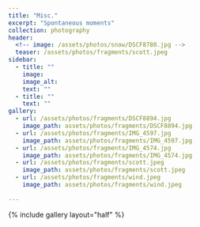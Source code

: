 ```yaml
---
title: "Misc."
excerpt: "Spontaneous moments"
collection: photography
header:
  <!-- image: /assets/photos/snow/DSCF8780.jpg -->
  teaser: /assets/photos/fragments/scott.jpeg
sidebar:
  - title: ""
    image: 
    image_alt: 
    text: ""
  - title: ""
    text: ""
gallery:
  - url: /assets/photos/fragments/DSCF8894.jpg
    image_path: assets/photos/fragments/DSCF8894.jpg
  - url: /assets/photos/fragments/IMG_4597.jpg
    image_path: assets/photos/fragments/IMG_4597.jpg
  - url: /assets/photos/fragments/IMG_4574.jpg
    image_path: assets/photos/fragments/IMG_4574.jpg
  - url: /assets/photos/fragments/scott.jpeg
    image_path: assets/photos/fragments/scott.jpeg
  - url: /assets/photos/fragments/wind.jpeg
    image_path: assets/photos/fragments/wind.jpeg
  
---
```



{% include gallery layout="half" %}

